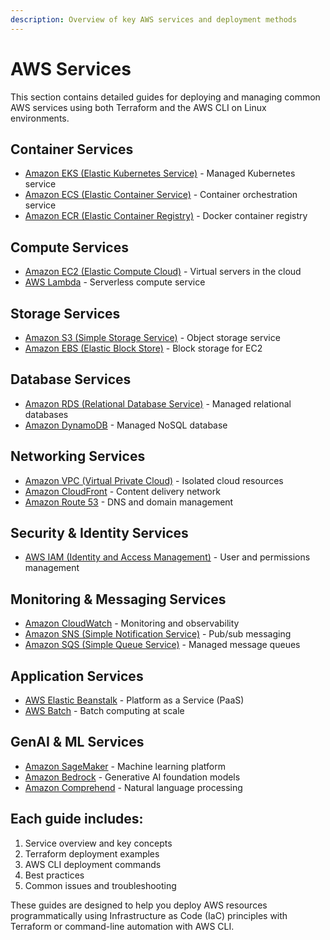 ```yaml
---
description: Overview of key AWS services and deployment methods
---
```


# AWS Services

This section contains detailed guides for deploying and managing common AWS services using both Terraform and the AWS CLI on Linux environments.

## Container Services

- [Amazon EKS (Elastic Kubernetes Service)](eks.md) - Managed Kubernetes service
- [Amazon ECS (Elastic Container Service)](ecs.md) - Container orchestration service
- [Amazon ECR (Elastic Container Registry)](ecr.md) - Docker container registry

## Compute Services

- [Amazon EC2 (Elastic Compute Cloud)](ec2.md) - Virtual servers in the cloud
- [AWS Lambda](lambda.md) - Serverless compute service

## Storage Services

- [Amazon S3 (Simple Storage Service)](s3.md) - Object storage service
- [Amazon EBS (Elastic Block Store)](ebs.md) - Block storage for EC2

## Database Services

- [Amazon RDS (Relational Database Service)](rds.md) - Managed relational databases
- [Amazon DynamoDB](dynamodb.md) - Managed NoSQL database

## Networking Services

- [Amazon VPC (Virtual Private Cloud)](vpc.md) - Isolated cloud resources
- [Amazon CloudFront](cloudfront.md) - Content delivery network
- [Amazon Route 53](route53.md) - DNS and domain management

## Security & Identity Services

- [AWS IAM (Identity and Access Management)](iam.md) - User and permissions management

## Monitoring & Messaging Services

- [Amazon CloudWatch](cloudwatch.md) - Monitoring and observability
- [Amazon SNS (Simple Notification Service)](sns.md) - Pub/sub messaging
- [Amazon SQS (Simple Queue Service)](sqs.md) - Managed message queues

## Application Services

- [AWS Elastic Beanstalk](elastic-beanstalk.md) - Platform as a Service (PaaS)
- [AWS Batch](batch.md) - Batch computing at scale

## GenAI & ML Services

- [Amazon SageMaker](sagemaker.md) - Machine learning platform
- [Amazon Bedrock](bedrock.md) - Generative AI foundation models
- [Amazon Comprehend](comprehend.md) - Natural language processing

## Each guide includes:

1. Service overview and key concepts
2. Terraform deployment examples
3. AWS CLI deployment commands
4. Best practices
5. Common issues and troubleshooting

These guides are designed to help you deploy AWS resources programmatically using Infrastructure as Code (IaC) principles with Terraform or command-line automation with AWS CLI.